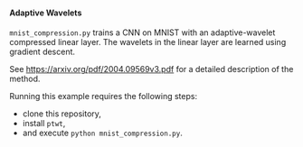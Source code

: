 #### Adaptive Wavelets
```mnist_compression.py``` trains a CNN on MNIST with an adaptive-wavelet
compressed linear layer. The wavelets in the linear layer are learned using gradient descent.

See https://arxiv.org/pdf/2004.09569v3.pdf for a detailed description of the method.

Running this example requires the following steps:
  - clone this repository,
  - install `ptwt`,
  - and execute ```python mnist_compression.py```.
